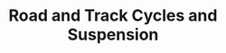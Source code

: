 ---
title: "Road and Track Cycles and Suspension"
url: /san-antonio/road-and-track-cycles-and-suspension/
shop: motorcycle
---